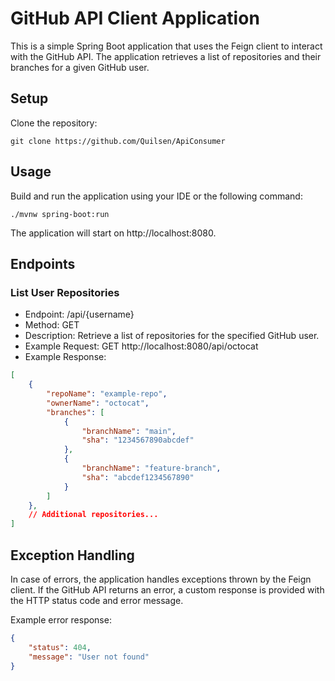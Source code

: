 # GitHub API Client Application

This is a simple Spring Boot application that uses the Feign client to interact with the GitHub API. The application retrieves a list of repositories and their branches for a given GitHub user.

## Setup

Clone the repository:

```
git clone https://github.com/Quilsen/ApiConsumer
```
## Usage

Build and run the application using your IDE or the following command:

```
./mvnw spring-boot:run
```

The application will start on http://localhost:8080.

## Endpoints

### List User Repositories
* Endpoint: /api/{username}
* Method: GET
* Description: Retrieve a list of repositories for the specified GitHub user.
* Example Request: GET http://localhost:8080/api/octocat
* Example Response:
```json
[
    {
        "repoName": "example-repo",
        "ownerName": "octocat",
        "branches": [
            {
                "branchName": "main",
                "sha": "1234567890abcdef"
            },
            {
                "branchName": "feature-branch",
                "sha": "abcdef1234567890"
            }
        ]
    },
    // Additional repositories...
]
```

## Exception Handling

In case of errors, the application handles exceptions thrown by the Feign client. If the GitHub API returns an error, a custom response is provided with the HTTP status code and error message.

Example error response:
```json
{
    "status": 404,
    "message": "User not found"
}
```
